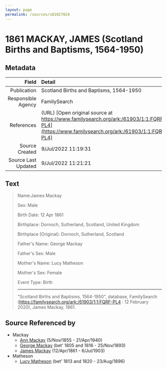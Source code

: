 ```yaml
---
layout: page
permalink: /sources/s81027024
---
```


# 1861 MACKAY, JAMES (Scotland Births and Baptisms, 1564-1950)

## Metadata

Field | Detail
---:|:---
Publication | Scotland Births and Baptisms, 1564-1950
Responsible Agency | FamilySearch
References | (URL) [Open original source at https://www.familysearch.org/ark:/61903/1:1:FQRF-PL4](https://www.familysearch.org/ark:/61903/1:1:FQRF-PL4)
Source Created | 9/Jul/2022 11:19:31
Source Last Updated | 9/Jul/2022 11:21:21

## Text

> Name:James Mackay
>
> Sex: Male
>
> Birth Date: 12 Apr 1861
>
> Birthplace: Dornoch, Sutherland, Scotland, United Kingdom
>
> Birthplace (Original): Dornoch, Sutherland, Scotland
>
> Father's Name: George Mackay
>
> Father's Sex: Male
>
> Mother's Name: Lucy Matheson
>
> Mother's Sex: Female
>
> Event Type: Birth
>
> ---
>
> "Scotland Births and Baptisms, 1564-1950", database, FamilySearch (https://familysearch.org/ark:/61903/1:1:FQRF-PL4 : 12 February 2020), James Mackay, 1861.
>

## Source Referenced by

* Mackay
  * [Ann Mackay](../people/@74868546@-ann-mackay-b1855-11-5-d1940-4-21.md) (5/Nov/1855 - 21/Apr/1940)
  * [George Mackay](../people/@33764614@-george-mackay-b1805~1816-d1893-11-25.md) (bet' 1805 and 1816 - 25/Nov/1893)
  * [James Mackay](../people/@60572122@-james-mackay-b1861-4-12-d1903-7-6.md) (12/Apr/1861 - 6/Jul/1903)
* Matheson
  * [Lucy Matheson](../people/@67811996@-lucy-matheson-b1813~1820-d1896-8-23.md) (bet' 1813 and 1820 - 23/Aug/1896)

